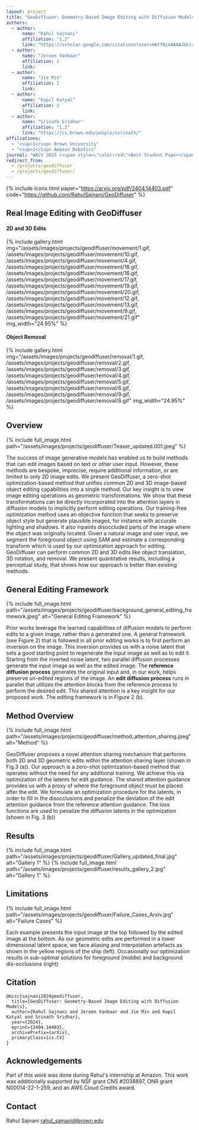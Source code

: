 ```yaml
---
layout: project
title: "GeoDiffuser: Geometry-Based Image Editing with Diffusion Models"
authors:
  - author:
      name: "Rahul Sajnani"
      affiliation: "1,2"
      link: "https://scholar.google.com/citations?user=HAtfBjoAAAAJ&hl=en&oi=ao"
  - author:
      name: "Jeroen Vanbaar"
      affiliation: 2
      link: 
  - author:
      name: "Jie Min"
      affiliation: 2
      link:
  - author:
      name: "Kapil Katyal"
      affiliation: 2
      link:
  - author:
      name: "Srinath Sridhar"
      affiliation: "1,2"
      link: "https://cs.brown.edu/people/ssrinath/"
affiliations:
  - "<sup>1</sup> Brown University"
  - "<sup>2</sup> Amazon Robotics"
journal: "WACV 2025 (<span style=\"color:red\">Best Student Paper</span>)"
redirect_from:
  - /projects/geodiffuser
  - /projects/geodiffuser/
---
```


{% include icons.html paper="https://arxiv.org/pdf/2404.14403.pdf" code="https://github.com/RahulSajnani/GeoDiffuser" %}

## Real Image Editing with GeoDiffuser
#### 2D and 3D Edits

{% include gallery.html 
img="/assets/images/projects/geodiffuser/movement/1.gif, 
     /assets/images/projects/geodiffuser/movement/10.gif,
     /assets/images/projects/geodiffuser/movement/4.gif,
     /assets/images/projects/geodiffuser/movement/18.gif,
     /assets/images/projects/geodiffuser/movement/16.gif,
     /assets/images/projects/geodiffuser/movement/17.gif,
     /assets/images/projects/geodiffuser/movement/19.gif,
     /assets/images/projects/geodiffuser/movement/20.gif,
     /assets/images/projects/geodiffuser/movement/12.gif,
     /assets/images/projects/geodiffuser/movement/13.gif,
     /assets/images/projects/geodiffuser/movement/9.gif,
     /assets/images/projects/geodiffuser/movement/21.gif"
img_width="24.95%" %}

#### Object Removal

{% include gallery.html 
img="/assets/images/projects/geodiffuser/removal/1.gif, 
     /assets/images/projects/geodiffuser/removal/2.gif,
     /assets/images/projects/geodiffuser/removal/3.gif,
     /assets/images/projects/geodiffuser/removal/4.gif,
     /assets/images/projects/geodiffuser/removal/5.gif,
     /assets/images/projects/geodiffuser/removal/6.gif,
     /assets/images/projects/geodiffuser/removal/9.gif,
     /assets/images/projects/geodiffuser/removal/8.gif"
img_width="24.95%" %}


## Overview

{% include full_image.html path="/assets/images/projects/geodiffuser/Teaser_updated.001.jpeg" %}

The success of image generative models has enabled us to build methods that can edit images based on text or other user input. However, these methods are bespoke, imprecise, require additional information, or are limited to only 2D image edits. We present GeoDiffuser, a zero-shot optimization-based method that unifies common 2D and 3D image-based object editing capabilities into a single method. Our key insight is to view image editing operations as geometric transformations. We show that these transformations can be directly incorporated into the attention layers in diffusion models to implicitly perform editing operations. Our training-free optimization method uses an objective function that seeks to preserve object style but generate plausible images, for instance with accurate lighting and shadows. It also inpaints disoccluded parts of the image where the object was originally located. Given a natural image and user input, we segment the foreground object using SAM and estimate a corresponding transform which is used by our optimization approach for editing. GeoDiffuser can perform common 2D and 3D edits like object translation, 3D rotation, and removal. We present quantitative results, including a perceptual study, that shows how our approach is better than existing methods.




## General Editing Framework


{% include full_image.html path="/assets/images/projects/geodiffuser/background_general_editing_framework.jpeg" alt="General Editing Framework" %}

Prior works leverage the learned capabilities of diffusion models to perform edits to a given image, rather than a generated one. A general framework (see Figure 2) that is followed in all prior editing works is to first perform an inversion on the image. This inversion provides us with a noise latent that sets a good starting point to regenerate the input image as well as to edit it. Starting from the inverted noise latent, two parallel diffusion processes generate the input image as well as the edited image. The <b>reference diffusion process</b> generates the original input and, in our work, helps preserve un-edited regions of the image. An <b>edit diffusion process</b> runs in parallel that utilizes the attention blocks from the reference process to perform the desired edit. This shared attention is a key insight for our proposed work. The editing framework is in Figure 2 (b).


## Method Overview

{% include full_image.html path="/assets/images/projects/geodiffuser/method_attention_sharing.jpeg" alt="Method" %}

GeoDiffuser proposes a novel attention sharing mechanism that performs both 2D and 3D geometric edits within the attention sharing layer (shown in Fig.3 (a)). Our approach is a zero-shot optimization-based method that operates without the need for any additional training. We achieve this via optimization of the latents for edit guidance. The shared attention guidance provides us with a proxy of where the foreground object must be placed after the edit. We formulate an optimization procedure for the latents, in order to fill in the disocclusions and penalize the deviation of the edit attention guidance from the reference attention guidance. The loss functions are used to penalize the diffusion latents in the optimization (shown in Fig. 3 (b)) 


## Results

{% include full_image.html path="/assets/images/projects/geodiffuser/Gallery_updated_final.jpg" alt="Gallery 1" %}
{% include full_image.html path="/assets/images/projects/geodiffuser/results_gallery_2.jpg" alt="Gallery 1" %}

## Limitations
{% include full_image.html path="/assets/images/projects/geodiffuser/Failure_Cases_Arxiv.jpg" alt="Failure Cases" %}

Each example presents the input image at the top followed by the edited image at the bottom. As our geometric edits are performed in a lower dimensional latent space, we face aliasing and interpolation artefacts as shown in the yellow regions of the ship (left). Occasionally our optimization results in sub-optimal solutions for foreground (middle) and background dis-occlusions (right)

## Citation

    @misc{sajnani2024geodiffuser,
      title={GeoDiffuser: Geometry-Based Image Editing with Diffusion Models}, 
      author={Rahul Sajnani and Jeroen Vanbaar and Jie Min and Kapil Katyal and Srinath Sridhar},
      year={2024},
      eprint={2404.14403},
      archivePrefix={arXiv},
      primaryClass={cs.CV}
    }

## Acknowledgements

Part of this work was done during Rahul's internship at Amazon. This work was additionally supported by NSF grant CNS #2038897, ONR grant N00014-22-1-259, and an AWS Cloud Credits award.

## Contact

Rahul Sajnani rahul_sajnani@brown.edu

